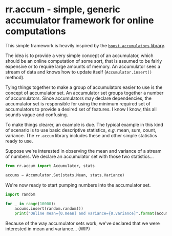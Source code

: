 # rr.accum - simple, generic accumulator framework for online computations

This simple framework is heavily inspired by the [`boost.accumulators` library](http://www.boost.org/doc/libs/1_64_0/doc/html/accumulators.html).

The idea is to provide a very simple concept of an accumulator, which should be an online computation of some sort, that is assumed to be fairly expensive or to require large amounts of memory. An accumulator sees a stream of data and knows how to update itself (`Accumulator.insert()` method). 

Tying things together to make a group of accumulators easier to use is the concept of accumulator set. An accumulator set groups together a number of accumulators. Since accumulators may declare dependencies, the accumulator set is responsible for using the minimum required set of accumulators to provide a desired set of features. I know I know, this all sounds vague and confusing.

To make things clearer, an example is due. The typical example in this kind of scenario is to use basic descriptive statistics, *e.g.* mean, sum, count, variance. The `rr.accum` library includes these and other simple statistics ready to use.

Suppose we're interested in observing the mean and variance of a stream of numbers. We declare an accumulator set with those two statistics...

```python
from rr.accum import Accumulator, stats

accums = Accumulator.Set(stats.Mean, stats.Variance)
```

We're now ready to start pumping numbers into the accumulator set.
 
```python
import random
 
for _ in range(10000):
    accums.insert(random.random())
    print("Online mean={0.mean] and variance={0.variance]".format(accums))
```

Because of the way accumulator sets work, we've declared that we were interested in mean and variance... (WIP)
